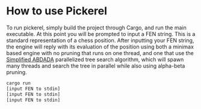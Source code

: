 # How to use Pickerel

To run pickerel, simply build the project through Cargo, and run the main executable. At this point you will be prompted to input a FEN string. This is a standard representation of a chess position. After inputting your FEN string, the engine will reply with its evaluation of the position using both a minimax based engine with no pruning that runs on one thread, and one that use the [Simplified ABDADA](http://www.tckerrigan.com/Chess/Parallel_Search/Simplified_ABDADA/) parallelized tree search algorithm, which will spawn many threads and search the tree in parallel while also using alpha-beta pruning.


```bash
cargo run
[input FEN to stdin]
[input FEN to stdin]
[input FEN to stdin]
```